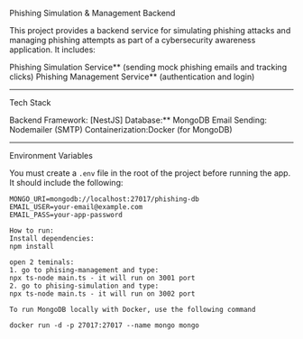 Phishing Simulation & Management Backend

This project provides a backend service for simulating phishing attacks and managing phishing attempts as part of a cybersecurity awareness application. It includes:

Phishing Simulation Service** (sending mock phishing emails and tracking clicks)
Phishing Management Service** (authentication and login)

---

Tech Stack

Backend Framework: [NestJS]
Database:** MongoDB
Email Sending: Nodemailer (SMTP)
Containerization:Docker (for MongoDB)

---

Environment Variables

You must create a `.env` file in the root of the project before running the app. It should include the following:

```env
MONGO_URI=mongodb://localhost:27017/phishing-db
EMAIL_USER=your-email@example.com
EMAIL_PASS=your-app-password

How to run:
Install dependencies:
npm install

open 2 teminals:
1. go to phising-management and type:
npx ts-node main.ts - it will run on 3001 port
2. go to phising-simulation and type:
npx ts-node main.ts - it will run on 3002 port

To run MongoDB locally with Docker, use the following command

docker run -d -p 27017:27017 --name mongo mongo


